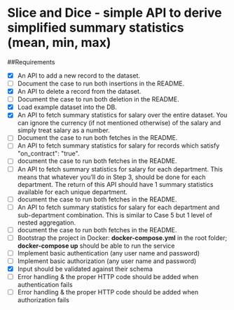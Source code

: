 # Slice and Dice - simple API to derive simplified summary statistics (mean, min, max)

##Requirements

- [x] An API to add a new record to the dataset.
- [ ] Document the case to run both insertions in the README.
- [x] An API to delete a record from the dataset.
- [ ] Document the case to run both deletion in the README.
- [x] Load example dataset into the DB.
- [x] An API to fetch summary statistics for salary over the entire dataset. You can ignore the currency (if not mentioned otherwise) of the salary and simply treat salary as a number.
- [ ] Document the case to run both fetches in the README.
- [ ] An API to fetch summary statistics for salary for records which satisfy "on_contract": "true".
- [ ] document the case to run both fetches in the README.
- [ ] An API to fetch summary statistics for salary for each department. This means that whatever you’ll do in Step 3, should be done for each department. The return of this API should have 1 summary statistics available for each unique department.
- [ ] document the case to run both fetches in the README.
- [ ] An API to fetch summary statistics for salary for each department and sub-department combination. This is similar to Case 5 but 1 level of nested aggregation.
- [ ] document the case to run both fetches in the README.
- [ ] Bootstrap the project in Docker: **docker-compose.yml** in the root folder; **docker-compose up** should be able to run the service
- [ ] Implement basic authentication (any user name and password)
- [ ] Implement basic authorization (any user name and password)
- [x] Input should be validated against their schema
- [ ] Error handling & the proper HTTP code should be added when authentication fails
- [ ] Error handling & the proper HTTP code should be added when authorization fails
